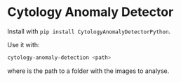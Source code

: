 # Cytology Anomaly Detector

Install with `pip install CytologyAnomalyDetectorPython`.

Use it with:
```bash
cytology-anomaly-detection <path>
```

where <path> is the path to a folder with the images to analyse. 
